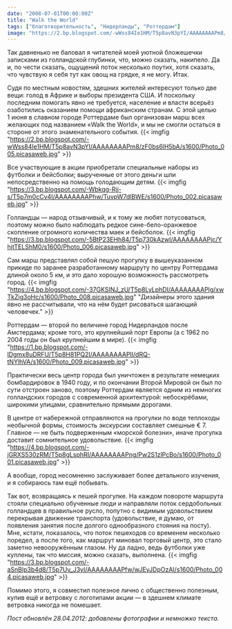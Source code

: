 ```yaml
---
date: "2008-07-01T00:00:00Z"
title: "Walk the World"
tags: ["благотворительность", "Нидерланды", "Роттердам"]
image: "https://2.bp.blogspot.com/-wWss84Ie1HM/T5p8avN3pYI/AAAAAAAAPm8/zF0bs6lH5bA/s1600/Photo_005.picasaweb.jpg"
---
```


Так давненько не баловал я читателей моей уютной бложешечки записками из голландской глубинки, что, можно сказать, накипело. Да и, по чести сказать, ощущений поток несколько поутих, хотя сказать, что чувствую я себя тут как овощ на грядке, я не могу. Итак.

Судя по местным новостям, здешних жителей интересуют только две вещи: голод в Африке и выборы президента США. И поскольку последним помогать явно не требуется, население и власти всерьёз озаботились оказанием помощи африканским странам. С этой целью 1&nbsp;июня в славном городе Роттердаме был организован марш всех желающих под названием «Walk the World», и мы не смогли остаться в стороне от этого знаменательного события.
{{< imgfig "https://2.bp.blogspot.com/-wWss84Ie1HM/T5p8avN3pYI/AAAAAAAAPm8/zF0bs6lH5bA/s1600/Photo_005.picasaweb.jpg" >}}

<!--more-->

Все участвующие в акции приобретали специальные наборы из футболки и бейсболки; вырученные от этого деньги шли непосредственно на помощь голодающим детям.
{{< imgfig "https://3.bp.blogspot.com/-Wbkqg-Rjj-s/T5p7m0cCv4I/AAAAAAAAPhw/TuvpW7dlBWE/s1600/Photo_002.picasaweb.jpg" >}}

Голландцы — народ отзывчивый, и к тому же любят потусоваться, поэтому можно было наблюдать редкое сине-бело-оранжевое скопление огромного количества маек и бейсболок.
{{< imgfig "https://3.bp.blogspot.com/-5BtP23EHh84/T5p730kAzwI/AAAAAAAAPjc/YhjtTELShM0/s1600/Photo_006.picasaweb.jpg" >}}

Сам марш представлял собой пешую прогулку в вышеуказанном прикиде по заранее разработанному маршруту по центру Роттердама длиной около 5&nbsp;км, и это дало хорошую возможность рассмотреть город.
{{< imgfig "https://4.bp.blogspot.com/-37GKSINJ_zU/T5p8LyLphDI/AAAAAAAAPlg/xwTkZig3oHc/s1600/Photo_008.picasaweb.jpg" "Дизайнеры этого здания явно не рассчитывали, что на нём будет рисоваться шагающий человечек." >}}

Роттердам — второй по величине город Нидерландов после Амстердама; кроме того, это крупнейший порт Европы (а с 1962 по 2004 годы он был крупнейшим в мире).
{{< imgfig "https://1.bp.blogspot.com/-lDgmx8uDRFU/T5p8H81PQ2I/AAAAAAAAPlI/dRQ-tNYlhVA/s1600/Photo_009.picasaweb.jpg" >}}

Практически весь центр города был уничтожен в результате немецких бомбардировок в 1940 году, и по окончании Второй Мировой он был по сути отстроен заново, поэтому Роттердам является одним из немногих голландских городов с современной архитектурой: небоскрёбами, широкими улицами, сравнительно прямыми дорогами.

В центре от набережной отправляются на прогулки по воде теплоходы необычной формы, стоимость экскурсии составляет смешные €&nbsp;7. Главное — не быть подверженным «морской болезни», иначе прогулка доставит сомнительное удовольствие.
{{< imgfig "https://4.bp.blogspot.com/-jGRXS530zRM/T5p8gLsphRI/AAAAAAAAPng/Pw2S1zlPcBo/s1600/Photo_001.picasaweb.jpg" >}}

А вообще, город несомненно заслуживает более детального изучения, и я собираюсь там ещё побывать.

Так вот, возвращаясь к пешей прогулке. На каждом повороте маршрута стояли специально обученные люди и направляли поток сердобольных голландцев в правильное русло, попутно с видимым удовольствием перекрывая движение транспорта (удовольствие, я думаю, от появления занятия после долгого однообразного стояния на посту). Мне, кстати, показалось, что поток пешеходов со временем несколько поредел, а после того, как маршрут миновал торговый центр, это стало заметно невооружённым глазом. Ну да ладно, ведь футболки уже куплены, так что миссия, можно сказать, выполнена.
{{< imgfig "https://3.bp.blogspot.com/-aSnBlp3b4d8/T5p7Uv_J3yI/AAAAAAAAPfw/wJEyJDpOzAI/s1600/Photo_004.picasaweb.jpg" >}}

Помимо этого, я совместил полезное лично с общественно полезным, купив ещё и ветровку с логотипами акции — в здешнем климате ветровка никогда не помешает.

*Пост обновлён 28.04.2012: добавлены фотографии и немножко текста.*
